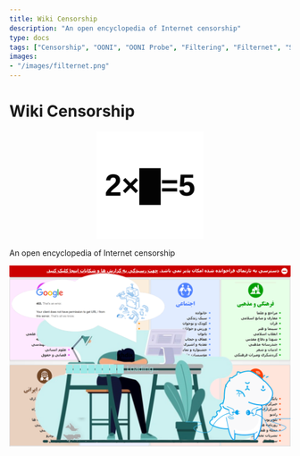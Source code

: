 ```yaml
---
title: Wiki Censorship
description: "An open encyclopedia of Internet censorship"
type: docs
tags: ["Censorship", "OONI", "OONI Probe", "Filtering", "Filternet", "Sanctions", "Internet", "Measuring Internet censorship", "Internet censorship"]
images:
- "/images/filternet.png"
---
```


# Wiki Censorship
<center>

![filternet](/android-chrome-192x192.png)
</center>

An open encyclopedia of Internet censorship

<center>

![filternet](/images/filternet.png)
</center>